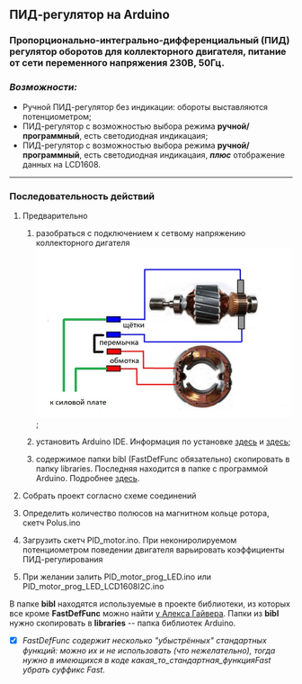 ## ПИД-регулятор на Arduino

### Пропорционально-интегрально-дифференциальный (ПИД) регулятор оборотов для коллекторного двигателя, питание от сети переменного напряжения 230В, 50Гц.

### ___Возможности:___
+ Ручной ПИД-регулятор без индикации: обороты выставляются потенциометром;
+ ПИД-регулятор с возможностью выбора режима __ручной/программный__, есть светодиодная индикацаия;
+ ПИД-регулятор с возможностью выбора режима __ручной/программный__, есть светодиодная индикацаия, ___плюс___ отображение данных на LCD1608.
___



### __Последовательность действий__

1. Предварительно
   1. разобраться с подключением к сетвому напряжению коллекторного дигателя  ![](https://github.com/IEA4/PID/blob/master/%D0%9F%D0%BE%D0%B4%D0%BA%D0%BB%D1%8E%D1%87%D0%B5%D0%BD%D0%B8%D0%B5%20%D0%BC%D0%BE%D1%82%D0%BE%D1%80%D0%B0.jpg);

   2. установить Arduino IDE. Информация по установке [здесь](https://alexgyver.ru/lessons/before-start/) и [здесь](https://alexgyver.ru/arduino-first/);
   3. содержимое папки bibl (FastDefFunc обязательно) скопировать в папку libraries. Последняя находится в папке с программой Arduino. Подробнее   [здесь](https://alexgyver.ru/arduino-first/#%D0%A3%D1%81%D1%82%D0%B0%D0%BD%D0%BE%D0%B2%D0%BA%D0%B0_%D0%B1%D0%B8%D0%B1%D0%BB%D0%B8%D0%BE%D1%82%D0%B5%D0%BA).

2. Собрать проект согласно схеме соединений
3. Определить количество полюсов на магнитном кольце ротора, скетч Polus.ino
4. Загрузить скетч PID_motor.ino. При некониролируемом потенциометром поведении двигателя варьировать коэффициенты ПИД-регулирования
5. При желании залить PID_motor_prog_LED.ino или PID_motor_prog_LED_LCD1608I2С.ino






В папке __bibl__ находятся используемые в проекте библиотеки, из которых все кроме __FastDefFunc__ можно найти [у Алекса Гайвера](https://github.com/GyverLibs). Папки из __bibl__ нужно скопировать в __libraries__ -- папка библиотек Arduino.
- [X] _FastDefFunc содержит несколько "убыстрённых" стандартных функций:  можно их и не использовать (что нежелательно), тогда нужно в имеющихся в коде какая_то_стандартная_функцияFast убрать суффикс Fast._